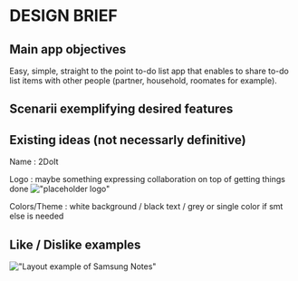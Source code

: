 # DESIGN BRIEF

## Main app objectives

Easy, simple, straight to the point to-do list app that enables to share to-do list items with other people (partner, household, roomates for example).

## Scenarii exemplifying desired features

## Existing ideas (not necessarly definitive)

Name : 2DoIt

Logo : maybe something expressing collaboration on top of getting things done !["placeholder logo"]('C:\Code\2DoIt_front\Docs\2DoIt_logo.png' "Placeholder logo")

Colors/Theme : white background / black text / grey or single color if smt else is needed

## Like / Dislike examples

!["Layout example of Samsung Notes"]('C:\Code\2DoIt_front\Docs\layout_samsung_notes.jpg' "Layout example of Samsung Notes")
